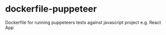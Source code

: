 # dockerfile-puppeteer
Dockerfile for running puppeteers tests against javascript project e.g. React App
